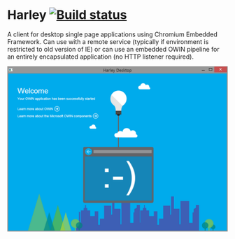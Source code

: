Harley [![Build status](https://ci.appveyor.com/api/projects/status/gaex303gh5uyib59)](https://ci.appveyor.com/project/damianh/harley)
===============

A client for desktop single page applications using Chromium Embedded Framework. Can use with a remote service (typically if environment is restricted to old version of IE) or can use an embedded OWIN pipeline for an entirely encapsulated application (no HTTP listener required).

![WPF CefhSharp Owin](wpf-cefsharp-owin.png?raw=true)
